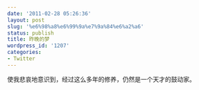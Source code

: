 ```yaml
---
date: '2011-02-28 05:26:36'
layout: post
slug: '%e6%98%a8%e6%99%9a%e7%9a%84%e6%a2%a6'
status: publish
title: 昨晚的梦
wordpress_id: '1207'
categories:
- Twitter
---
```


使我悲哀地意识到，经过这么多年的修养，仍然是一个天才的鼓动家。
